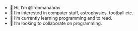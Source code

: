 - 👋 Hi, I’m @ironmanaarav
- 👀 I’m interested in computer stuff, astrophysics, football etc.
- 🌱 I’m currently learning programming and to read.
- 💞️ I’m looking to collaborate on programming.

<!---
ironmanaarav/ironmanaarav is a ✨ special ✨ repository because its `README.md` (this file) appears on your GitHub profile.
You can click the Preview link to take a look at your changes.
--->
